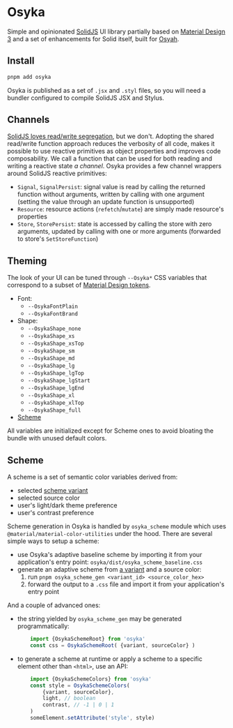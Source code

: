 # Osyka

Simple and opinionated [SolidJS](https://solidjs.com/) UI library partially based on [Material Design 3](https://m3.material.io/) and a set of enhancements for Solid itself, built for [Osyah](https://osyah.com/).

## Install

```sh
pnpm add osyka
```

Osyka is published as a set of `.jsx` and `.styl` files, so you will need a bundler configured to compile SolidJS JSX and Stylus.

## Channels

[SolidJS loves read/write segregation](https://github.com/solidjs/solid-workgroup/discussions/2), but we don't. Adopting the shared read/write function approach reduces the verbosity of all code, makes it possible to use reactive primitives as object properties and improves code composability. We call a function that can be used for both reading and writing a reactive state *a channel*. Osyka provides a few channel wrappers around SolidJS reactive primitives:

- `Signal`, `SignalPersist`: signal value is read by calling the returned function without arguments, written by calling with one argument (setting the value through an update function is unsupported)
- `Resource`: resource actions (`refetch`/`mutate`) are simply made resource's properties
- `Store`, `StorePersist`: state is accessed by calling the store with zero arguments, updated by calling with one or more arguments (forwarded to store's `SetStoreFunction`)

## Theming

The look of your UI can be tuned through `--Osyka*` CSS variables that correspond to a subset of [Material Design tokens](https://m3.material.io/foundations/design-tokens/overview). 

- Font:
	- `--OsykaFontPlain`
	- `--OsykaFontBrand`
- Shape:
	- `--OsykaShape_none`
	- `--OsykaShape_xs`
	- `--OsykaShape_xsTop`
	- `--OsykaShape_sm`
	- `--OsykaShape_md`
	- `--OsykaShape_lg`
	- `--OsykaShape_lgTop`
	- `--OsykaShape_lgStart`
	- `--OsykaShape_lgEnd`
	- `--OsykaShape_xl`
	- `--OsykaShape_xlTop`
	- `--OsykaShape_full`
- [Scheme](#scheme)

All variables are initialized except for Scheme ones to avoid bloating the bundle with unused default colors.

## Scheme

A scheme is a set of semantic color variables derived from:

- selected [scheme variant](#scheme-variant)
- selected source color
- user's light/dark theme preference
- user's contrast preference

Scheme generation in Osyka is handled by `osyka_scheme` module which uses `@material/material-color-utilities` under the hood. There are several simple ways to setup a scheme:

- use Osyka's adaptive baseline scheme by importing it from your application's entry point: `osyka/dist/osyka_scheme_baseline.css`
- generate an adaptive scheme from [a variant](#scheme-variant) and a source color:
	1. run `pnpm osyka_scheme_gen <variant_id> <source_color_hex>`
	2. forward the output to a `.css` file and import it from your application's entry point

And a couple of advanced ones:

- the string yielded by `osyka_scheme_gen` may be generated programmatically:
	```ts
		import {OsykaSchemeRoot} from 'osyka'
		const css = OsykaSchemeRoot( {variant, sourceColor} )
	```
- to generate a scheme at runtime or apply a scheme to a specific element other than `<html>`, use an API:
	```ts
		import {OsykaSchemeColors} from 'osyka'
		const style = OsykaSchemeColors(
			{variant, sourceColor},
			light, // boolean
			contrast, // -1 | 0 | 1
		)
		someElement.setAttribute('style', style)
	```
